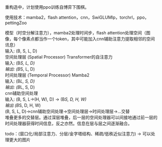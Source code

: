 重构造中，计划使用ppo训练自博弈下围棋。  
  
使用技术：mamba2，flash attention，cnn，SwiGLUMlp，torchrl，ppo，pettingZoo 
  
模型（时空分解注意力），mamba2处理时间步，flash attention处理空间（图像，每个像素点都当作一个token，其中可能加入cnn辅助注意力提取相邻的空间讯息）  
输入: (B, S, L, D)  
空间处理层 (Spatial Processor) Transformer的自注意力  
输入: (B*S, L, D)  
输出: (B*S, L, D)  
时间处理层 (Temporal Processor) Mamba2  
输入: (B*L, S, D)  
输出: (B*L, S, D)  
cnn辅助空间处理  
输入: (B, S, L->(H, W), D) -> (B*S, D, H, W)  
输出  (B*S, D, H, W)  
(B, S, L, D)->cnn辅助空间处理->空间处理层->时间处理层->...交替   
堆叠更多的交替层。通过深层堆叠，后一层的空间处理器可以间接地通过前一层的时间处理器获得时间信息，反之亦然。信息在层与层之间逐渐融合。  
  
todo：(窗口化/局部注意力、分层/金字塔结构、稀疏/低秩近似注意力) -> 可以处理更大的图片